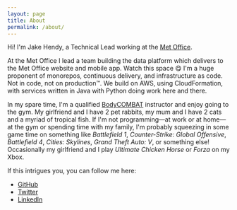 ```yaml
---
layout: page
title: About
permalink: /about/
---
```


Hi! I'm Jake Hendy, a Technical Lead working at the [Met Office](https://www.metoffice.gov.uk).

At the Met Office I lead a team building the data platform which delivers to the Met Office website and mobile app. Watch this space 😋
I'm a huge proponent of monorepos, continuous delivery, and infrastructure as code. Not in code, not on production™. 
We build on AWS, using CloudFormation, with services written in Java with Python doing work here and there.

In my spare time, I'm a qualified [BodyCOMBAT](https://www.lesmills.com/uk/workouts/group-fitness/bodycombat/) instructor and enjoy going to the gym. My girlfriend and I have 2 pet rabbits, my mum and I have 2 cats and a myriad of tropical fish. If I'm not programming—at work or at home—at the gym or spending time with my family, I'm probably squeezing in some game time on something like _Battlefield 1_, _Counter-Strike: Global Offensive_, _Battlefield 4_, _Cities: Skylines_, _Grand Theft Auto: V_, or something else! Occasionally my girlfriend and I play _Ultimate Chicken Horse_ or _Forza_ on my Xbox. 


If this intrigues you, you can follow me here:

* [GitHub](https://github.com/jakehendy)
* [Twitter](https://twitter.com/jakehendy)
* [LinkedIn](https://www.linkedin.com/in/jake-hendy)

